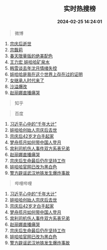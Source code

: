 <div align="center"><h2>实时热搜榜</h2><h4>2024-02-25 14:24:01</h4></div>

> 微博  

1. [宗庆后逝世](https://s.weibo.com/weibo?q=%23%E5%AE%97%E5%BA%86%E5%90%8E%E9%80%9D%E4%B8%96%23&t=31&band_rank=1&Refer=top)<br />
2. [宗馥莉](https://s.weibo.com/weibo?q=%E5%AE%97%E9%A6%A5%E8%8E%89&t=31&band_rank=2&Refer=top)<br />
3. [春天限量版的绝美配色](https://s.weibo.com/weibo?q=%23%E6%98%A5%E5%A4%A9%E9%99%90%E9%87%8F%E7%89%88%E7%9A%84%E7%BB%9D%E7%BE%8E%E9%85%8D%E8%89%B2%23&t=31&band_rank=3&Refer=top)<br />
4. [王力宏 娃哈哈矿泉水](https://s.weibo.com/weibo?q=%E7%8E%8B%E5%8A%9B%E5%AE%8F%20%E5%A8%83%E5%93%88%E5%93%88%E7%9F%BF%E6%B3%89%E6%B0%B4&t=31&band_rank=4&Refer=top)<br />
5. [韩雪谈去年沈月情绪失控](https://s.weibo.com/weibo?q=%23%E9%9F%A9%E9%9B%AA%E8%B0%88%E5%8E%BB%E5%B9%B4%E6%B2%88%E6%9C%88%E6%83%85%E7%BB%AA%E5%A4%B1%E6%8E%A7%23&t=31&band_rank=5&Refer=top)<br />
6. [娃哈哈是我在这个世界上存在过的证明](https://s.weibo.com/weibo?q=%23%E5%A8%83%E5%93%88%E5%93%88%E6%98%AF%E6%88%91%E5%9C%A8%E8%BF%99%E4%B8%AA%E4%B8%96%E7%95%8C%E4%B8%8A%E5%AD%98%E5%9C%A8%E8%BF%87%E7%9A%84%E8%AF%81%E6%98%8E%23&t=31&band_rank=6&Refer=top)<br />
7. [女继承人时代来了](https://s.weibo.com/weibo?q=%23%E5%A5%B3%E7%BB%A7%E6%89%BF%E4%BA%BA%E6%97%B6%E4%BB%A3%E6%9D%A5%E4%BA%86%23&t=31&band_rank=7&Refer=top)<br />
8. [沙溢爆改](https://s.weibo.com/weibo?q=%E6%B2%99%E6%BA%A2%E7%88%86%E6%94%B9&t=31&band_rank=8&Refer=top)<br />
9. [赵丽娜直播痛哭](https://s.weibo.com/weibo?q=%23%E8%B5%B5%E4%B8%BD%E5%A8%9C%E7%9B%B4%E6%92%AD%E7%97%9B%E5%93%AD%23&t=31&band_rank=9&Refer=top)<br />

> 知乎  


> 百度  

1. [习近平心中的“千年大计”](https://www.baidu.com/s?wd=%E4%B9%A0%E8%BF%91%E5%B9%B3%E5%BF%83%E4%B8%AD%E7%9A%84%E2%80%9C%E5%8D%83%E5%B9%B4%E5%A4%A7%E8%AE%A1%E2%80%9D&sa=fyb_news&rsv_dl=fyb_news)<br />
2. [娃哈哈创始人宗庆后去世](https://www.baidu.com/s?wd=%E5%A8%83%E5%93%88%E5%93%88%E5%88%9B%E5%A7%8B%E4%BA%BA%E5%AE%97%E5%BA%86%E5%90%8E%E5%8E%BB%E4%B8%96&sa=fyb_news&rsv_dl=fyb_news)<br />
3. [宗庆后42岁才白手起家](https://www.baidu.com/s?wd=%E5%AE%97%E5%BA%86%E5%90%8E42%E5%B2%81%E6%89%8D%E7%99%BD%E6%89%8B%E8%B5%B7%E5%AE%B6&sa=fyb_news&rsv_dl=fyb_news)<br />
4. [梦舟揽月如何带中国人登月](https://www.baidu.com/s?wd=%E6%A2%A6%E8%88%9F%E6%8F%BD%E6%9C%88%E5%A6%82%E4%BD%95%E5%B8%A6%E4%B8%AD%E5%9B%BD%E4%BA%BA%E7%99%BB%E6%9C%88&sa=fyb_news&rsv_dl=fyb_news)<br />
5. [宾利司机伤人事件双方系表兄弟](https://www.baidu.com/s?wd=%E5%AE%BE%E5%88%A9%E5%8F%B8%E6%9C%BA%E4%BC%A4%E4%BA%BA%E4%BA%8B%E4%BB%B6%E5%8F%8C%E6%96%B9%E7%B3%BB%E8%A1%A8%E5%85%84%E5%BC%9F&sa=fyb_news&rsv_dl=fyb_news)<br />
6. [赵丽娜直播痛哭](https://www.baidu.com/s?wd=%E8%B5%B5%E4%B8%BD%E5%A8%9C%E7%9B%B4%E6%92%AD%E7%97%9B%E5%93%AD&sa=fyb_news&rsv_dl=fyb_news)<br />
7. [宗庆后生命最后仍在坚持工作](https://www.baidu.com/s?wd=%E5%AE%97%E5%BA%86%E5%90%8E%E7%94%9F%E5%91%BD%E6%9C%80%E5%90%8E%E4%BB%8D%E5%9C%A8%E5%9D%9A%E6%8C%81%E5%B7%A5%E4%BD%9C&sa=fyb_news&rsv_dl=fyb_news)<br />
8. [娃哈哈官网已改为黑白色](https://www.baidu.com/s?wd=%E5%A8%83%E5%93%88%E5%93%88%E5%AE%98%E7%BD%91%E5%B7%B2%E6%94%B9%E4%B8%BA%E9%BB%91%E7%99%BD%E8%89%B2&sa=fyb_news&rsv_dl=fyb_news)<br />
9. [警方辟谣武汉地铁发生爆炸事故](https://www.baidu.com/s?wd=%E8%AD%A6%E6%96%B9%E8%BE%9F%E8%B0%A3%E6%AD%A6%E6%B1%89%E5%9C%B0%E9%93%81%E5%8F%91%E7%94%9F%E7%88%86%E7%82%B8%E4%BA%8B%E6%95%85&sa=fyb_news&rsv_dl=fyb_news)<br />

> 哔哩哔哩  

1. [习近平心中的“千年大计”](https://www.baidu.com/s?wd=%E4%B9%A0%E8%BF%91%E5%B9%B3%E5%BF%83%E4%B8%AD%E7%9A%84%E2%80%9C%E5%8D%83%E5%B9%B4%E5%A4%A7%E8%AE%A1%E2%80%9D&sa=fyb_news&rsv_dl=fyb_news)<br />
2. [娃哈哈创始人宗庆后去世](https://www.baidu.com/s?wd=%E5%A8%83%E5%93%88%E5%93%88%E5%88%9B%E5%A7%8B%E4%BA%BA%E5%AE%97%E5%BA%86%E5%90%8E%E5%8E%BB%E4%B8%96&sa=fyb_news&rsv_dl=fyb_news)<br />
3. [宗庆后42岁才白手起家](https://www.baidu.com/s?wd=%E5%AE%97%E5%BA%86%E5%90%8E42%E5%B2%81%E6%89%8D%E7%99%BD%E6%89%8B%E8%B5%B7%E5%AE%B6&sa=fyb_news&rsv_dl=fyb_news)<br />
4. [梦舟揽月如何带中国人登月](https://www.baidu.com/s?wd=%E6%A2%A6%E8%88%9F%E6%8F%BD%E6%9C%88%E5%A6%82%E4%BD%95%E5%B8%A6%E4%B8%AD%E5%9B%BD%E4%BA%BA%E7%99%BB%E6%9C%88&sa=fyb_news&rsv_dl=fyb_news)<br />
5. [宾利司机伤人事件双方系表兄弟](https://www.baidu.com/s?wd=%E5%AE%BE%E5%88%A9%E5%8F%B8%E6%9C%BA%E4%BC%A4%E4%BA%BA%E4%BA%8B%E4%BB%B6%E5%8F%8C%E6%96%B9%E7%B3%BB%E8%A1%A8%E5%85%84%E5%BC%9F&sa=fyb_news&rsv_dl=fyb_news)<br />
6. [赵丽娜直播痛哭](https://www.baidu.com/s?wd=%E8%B5%B5%E4%B8%BD%E5%A8%9C%E7%9B%B4%E6%92%AD%E7%97%9B%E5%93%AD&sa=fyb_news&rsv_dl=fyb_news)<br />
7. [宗庆后生命最后仍在坚持工作](https://www.baidu.com/s?wd=%E5%AE%97%E5%BA%86%E5%90%8E%E7%94%9F%E5%91%BD%E6%9C%80%E5%90%8E%E4%BB%8D%E5%9C%A8%E5%9D%9A%E6%8C%81%E5%B7%A5%E4%BD%9C&sa=fyb_news&rsv_dl=fyb_news)<br />
8. [娃哈哈官网已改为黑白色](https://www.baidu.com/s?wd=%E5%A8%83%E5%93%88%E5%93%88%E5%AE%98%E7%BD%91%E5%B7%B2%E6%94%B9%E4%B8%BA%E9%BB%91%E7%99%BD%E8%89%B2&sa=fyb_news&rsv_dl=fyb_news)<br />
9. [警方辟谣武汉地铁发生爆炸事故](https://www.baidu.com/s?wd=%E8%AD%A6%E6%96%B9%E8%BE%9F%E8%B0%A3%E6%AD%A6%E6%B1%89%E5%9C%B0%E9%93%81%E5%8F%91%E7%94%9F%E7%88%86%E7%82%B8%E4%BA%8B%E6%95%85&sa=fyb_news&rsv_dl=fyb_news)<br />
